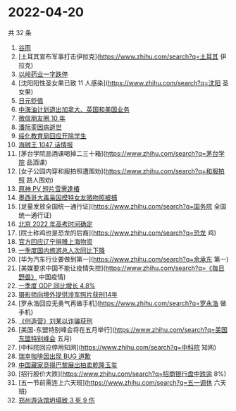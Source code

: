 # 2022-04-20

共 32 条

<!-- BEGIN -->
<!-- 最后更新时间 Wed Apr 20 2022 13:32:37 GMT+0800 (China Standard Time) -->

1. [谷雨](https://www.zhihu.com/search?q=谷雨)
1. [土耳其宣布军事打击伊拉克](https://www.zhihu.com/search?q=土耳其 伊拉克)
1. [以岭药业一字跌停](https://www.zhihu.com/search?q=以岭药业一字跌停)
1. [沈阳阳性圣女果已致 11 人感染](https://www.zhihu.com/search?q=沈阳 圣女果)
1. [日元贬值](https://www.zhihu.com/search?q=日元贬值)
1. [中海油计划退出加拿大、英国和美国业务](https://www.zhihu.com/search?q=中海油退出西方业务)
1. [微信朋友圈 10 年](https://www.zhihu.com/search?q=朋友圈)
1. [潘际銮因病逝世](https://www.zhihu.com/search?q=潘际銮逝世)
1. [绥化教育局回应开除学生](https://www.zhihu.com/search?q=绥化教育局回应)
1. [海贼王 1047 话情报](https://www.zhihu.com/search?q=海贼王1047)
1. [茅台学院品酒课喝掉二三十箱](https://www.zhihu.com/search?q=茅台学院 品酒课)
1. [女子公园内穿和服拍照遭围劝](https://www.zhihu.com/search?q=和服拍照 路人围劝)
1. [原神 PV 短片雪霁逢椿](https://www.zhihu.com/search?q=原神PV)
1. [墨西哥大毒枭因模特女友晒吻照被捕](https://www.zhihu.com/search?q=墨西哥毒枭被捕)
1. [足量发放全国统一通行证](https://www.zhihu.com/search?q=国务院 全国统一通行证)
1. [北京 2022 年高考时间确定](https://www.zhihu.com/search?q=北京2022年高考时间)
1. [院士称鸡也是恐龙的后裔](https://www.zhihu.com/search?q=恐龙 鸡)
1. [官方回应辽宁捐赠上海物资](https://www.zhihu.com/search?q=辽宁捐赠上海物资)
1. [一季度国内旅游总人次同比下降](https://www.zhihu.com/search?q=国内旅游总人次同比下降)
1. [华为汽车行业要做到第一](https://www.zhihu.com/search?q=余承东 第一)
1. [美媒要求中国不能让疫情失控](https://www.zhihu.com/search?q=《每日野兽》 中国疫情)
1. [一季度 GDP 同比增长 4.8%](https://www.zhihu.com/search?q=一季度GDP)
1. [摄影师向境外提供涉军照片获刑14年](https://www.zhihu.com/search?q=摄影师获刑14年)
1. [罗永浩回应无勇气再做手机](https://www.zhihu.com/search?q=罗永浩 做手机)
1. [《创造营》刘某以诈骗获刑](https://www.zhihu.com/search?q=刘丞以诈骗)
1. [美国-东盟特别峰会将在五月举行](https://www.zhihu.com/search?q=美国东盟特别峰会 五月)
1. [中科院回应停用知网](https://www.zhihu.com/search?q=中科院 知网)
1. [瑞幸咖啡因出现 BUG 道歉](https://www.zhihu.com/search?q=瑞幸咖啡因BUG道歉)
1. [中国藏家竞得巴黎展出拍卖乾隆玉玺](https://www.zhihu.com/search?q=中国藏家竞得巴黎拍卖乾隆玉玺)
1. [招行股价大跌](https://www.zhihu.com/search?q=招商银行盘中跌逾 8%)
1. [五一节前需连上六天班](https://www.zhihu.com/search?q=五一调休 六天班)
1. [郑州游泳馆坍塌致 3 死 9 伤](https://www.zhihu.com/search?q=郑州游泳馆坍塌)

<!-- END -->
